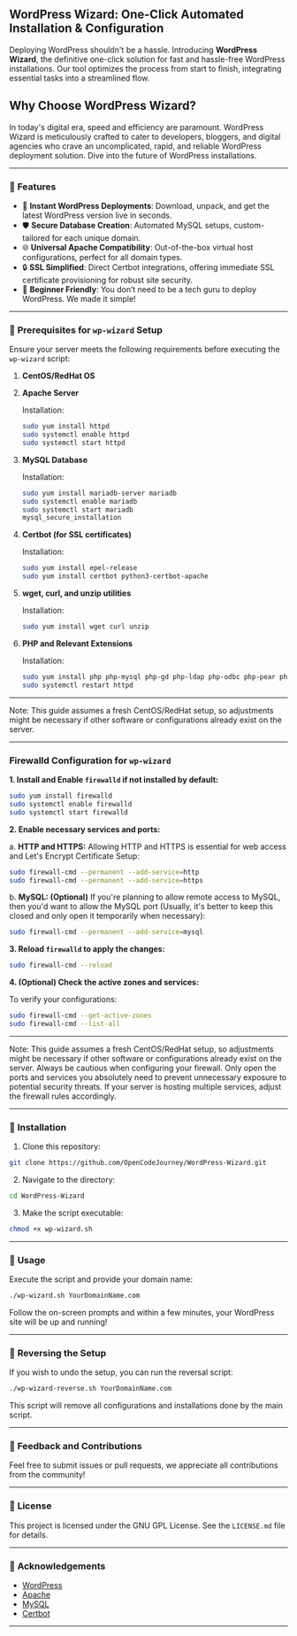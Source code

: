 ## **WordPress Wizard: One-Click Automated Installation & Configuration**

Deploying WordPress shouldn't be a hassle. Introducing **WordPress Wizard**, the definitive one-click solution for fast and hassle-free WordPress installations. Our tool optimizes the process from start to finish, integrating essential tasks into a streamlined flow.

## **Why Choose WordPress Wizard?**

In today's digital era, speed and efficiency are paramount. WordPress Wizard is meticulously crafted to cater to developers, bloggers, and digital agencies who crave an uncomplicated, rapid, and reliable WordPress deployment solution. Dive into the future of WordPress installations.

---

### 🌟 **Features**

- 🚀 **Instant WordPress Deployments**: Download, unpack, and get the latest WordPress version live in seconds.
- 🛡️ **Secure Database Creation**: Automated MySQL setups, custom-tailored for each unique domain.
- 🌐 **Universal Apache Compatibility**: Out-of-the-box virtual host configurations, perfect for all domain types.
- 🔒 **SSL Simplified**: Direct Certbot integrations, offering immediate SSL certificate provisioning for robust site security.
- 🎯 **Beginner Friendly**: You don’t need to be a tech guru to deploy WordPress. We made it simple!

---

### 📜 **Prerequisites for `wp-wizard` Setup**



Ensure your server meets the following requirements before executing the `wp-wizard` script:

1. **CentOS/RedHat OS**
   
2. **Apache Server**

   Installation:
   ```bash
   sudo yum install httpd
   sudo systemctl enable httpd
   sudo systemctl start httpd
   ```

3. **MySQL Database**

   Installation:
   ```bash
   sudo yum install mariadb-server mariadb
   sudo systemctl enable mariadb
   sudo systemctl start mariadb
   mysql_secure_installation
   ```

4. **Certbot (for SSL certificates)**

   Installation:
   ```bash
   sudo yum install epel-release
   sudo yum install certbot python3-certbot-apache
   ```

5. **wget, curl, and unzip utilities**

   Installation:
   ```bash
   sudo yum install wget curl unzip
   ```

6. **PHP and Relevant Extensions**

   Installation:
   ```bash
   sudo yum install php php-mysql php-gd php-ldap php-odbc php-pear php-xml php-xmlrpc php-mbstring php-snmp php-soap curl-devel
   sudo systemctl restart httpd
   ```
---

Note:
This guide assumes a fresh CentOS/RedHat setup, so adjustments might be necessary if other software or configurations already exist on the server.

---

### Firewalld Configuration for `wp-wizard`

**1. Install and Enable `firewalld` if not installed by default:**

```bash
sudo yum install firewalld
sudo systemctl enable firewalld
sudo systemctl start firewalld
```

**2. Enable necessary services and ports:**

a. **HTTP and HTTPS:**
Allowing HTTP and HTTPS is essential for web access and Let's Encrypt Certificate Setup:

```bash
sudo firewall-cmd --permanent --add-service=http
sudo firewall-cmd --permanent --add-service=https
```

b. **MySQL: (Optional)**
If you're planning to allow remote access to MySQL, then you'd want to allow the MySQL port (Usually, it's better to keep this closed and only open it temporarily when necessary):

```bash
sudo firewall-cmd --permanent --add-service=mysql
```

**3. Reload `firewalld` to apply the changes:**

```bash
sudo firewall-cmd --reload
```

**4. (Optional) Check the active zones and services:**

To verify your configurations:

```bash
sudo firewall-cmd --get-active-zones
sudo firewall-cmd --list-all
```

---

Note: 
This guide assumes a fresh CentOS/RedHat setup, so adjustments might be necessary if other software or configurations already exist on the server. Always be cautious when configuring your firewall. Only open the ports and services you absolutely need to prevent unnecessary exposure to potential security threats. If your server is hosting multiple services, adjust the firewall rules accordingly.

---


### 🚀 **Installation**

1. Clone this repository:
```bash
git clone https://github.com/OpenCodeJourney/WordPress-Wizard.git
```

2. Navigate to the directory:
```bash
cd WordPress-Wizard
```

3. Make the script executable:
```bash
chmod +x wp-wizard.sh
```

---

### 💼 **Usage**

Execute the script and provide your domain name:

```bash
./wp-wizard.sh YourDomainName.com
```

Follow the on-screen prompts and within a few minutes, your WordPress site will be up and running!

---

### 🔄 **Reversing the Setup**

If you wish to undo the setup, you can run the reversal script:

```bash
./wp-wizard-reverse.sh YourDomainName.com
```

This script will remove all configurations and installations done by the main script.

---

### 💬 **Feedback and Contributions**

Feel free to submit issues or pull requests, we appreciate all contributions from the community!

---

### 📝 **License**

This project is licensed under the GNU GPL License. See the `LICENSE.md` file for details.

---

### 📣 **Acknowledgements**

- [WordPress](https://wordpress.org/)
- [Apache](https://httpd.apache.org/)
- [MySQL](https://www.mysql.com/)
- [Certbot](https://certbot.eff.org/)

---
